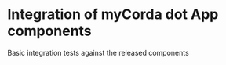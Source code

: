 # Integration of myCorda dot App components

Basic integration tests against the released components 

